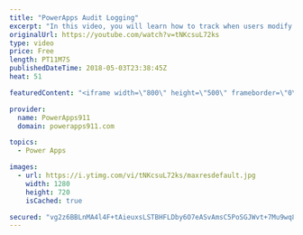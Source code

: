 ```yaml
---
title: "PowerApps Audit Logging"
excerpt: "In this video, you will learn how to track when users modify your data with PowerApps. We do this using the User() and Now() function combined with OnSuccess. Not terribly complicated but an effective solution for tracking that info you need.  Video on the User() function https://www.youtube.com/watch?v=FpXrF5NDZbI"
originalUrl: https://youtube.com/watch?v=tNKcsuL72ks
type: video
price: Free
length: PT11M7S
publishedDateTime: 2018-05-03T23:38:45Z
heat: 51

featuredContent: "<iframe width=\"800\" height=\"500\" frameborder=\"0\" src=\"https://www.youtube.com/embed/tNKcsuL72ks\" allow=\"accelerometer; autoplay; encrypted-media; gyroscope; picture-in-picture\" allowfullscreen></iframe>"

provider:
  name: PowerApps911
  domain: powerapps911.com

topics:
  - Power Apps

images:
  - url: https://i.ytimg.com/vi/tNKcsuL72ks/maxresdefault.jpg
    width: 1280
    height: 720
    isCached: true

secured: "vg2z6BBLnMA4l4F+tAieuxsLSTBHFLDby6O7eASvAmsC5PoSGJWvt+7Mu9wq8UrlRSaK2DVDiCMaLeCLD7cOn7pnFAo3tizMXGAJxig1OciPtWT2Y1UUQ/EiNZlzQu9e1HAk/Gqdt52MClr/Zrp/KA6wzZbbGGsZj6cCDIGcjVAmlCqIJPVOFwCZweNvsVKeF4niAJN4iOAiTXy9PZojFxVxp0fBnLlkLr24iMCQa5PCxXxbLAVXRkGQQZOb+ON8uTcJq9tkQZ10pIOGBL/58jKnTsLmkN6N5eD9lGWj9Wd6IBGUm7olzNDQ3hWdfJv0ZNXrPFLep35LS/bKeRsMawjgATG+3K/Hlxhwl+nMuo0IvTU2S7D5UGcdVatE5Fcmc8k3DsQGaMNaP++AcJuRvWBhQhRcuQ8IvTxXWgu6fzc=;XCcEjiEhOYTovWXYQhLrcw=="
---
```


